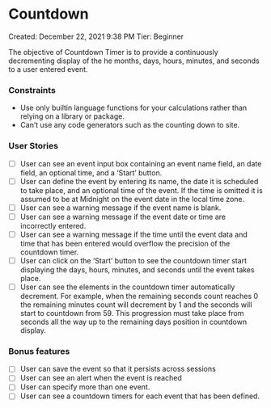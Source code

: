 # Countdown

Created: December 22, 2021 9:38 PM
Tier: Beginner

The objective of Countdown Timer is to provide a continuously decrementing display of the he months, days, hours, minutes, and seconds to a user entered event.

### Constraints

- Use only builtin language functions for your calculations rather than relying on a library or package.
- Can’t use any code generators such as the counting down to site.

### **User Stories**

- [ ]  User can see an event input box containing an event name field, an date field, an optional time, and a ‘Start’ button.
- [ ]  User can define the event by entering its name, the date it is scheduled to take place, and an optional time of the event. If the time is omitted it is assumed to be at Midnight on the event date in the local time zone.
- [ ]  User can see a warning message if the event name is blank.
- [ ]  User can see a warning message if the event date or time are incorrectly entered.
- [ ]  User can see a warning message if the time until the event data and time that has been entered would overflow the precision of the countdown timer.
- [ ]  User can click on the ‘Start’ button to see the countdown timer start displaying the days, hours, minutes, and seconds until the event takes place.
- [ ]  User can see the elements in the countdown timer automatically decrement. For example, when the remaining seconds count reaches 0 the remaining minutes count will decrement by 1 and the seconds will start to countdown from 59. This progression must take place from seconds all the way up to the remaining days position in countdown display.

### **Bonus features**

- [ ]  User can save the event so that it persists across sessions
- [ ]  User can see an alert when the event is reached
- [ ]  User can specify more than one event.
- [ ]  User can see a countdown timers for each event that has been defined.
